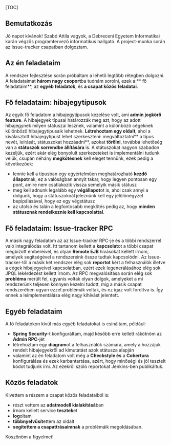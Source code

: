 
[TOC]

## Bemutatkozás

Jó napot kívánok! Szabó Attila vagyok, a Debreceni Egyetem Informatikai karán végzős programtervező informatikus hallgató. A project-munka során az Issue-tracker csapatban dolgoztam.

## Az én feladataim

A rendszer fejlesztése során próbáltam a lehető legtöbb rétegben dolgozni. A feladataimat **három nagy csoport**ba tudnám sorolni, ezek a:** fő feladataim**, az **egyéb feladatok**, és **a csapat közös feladatai**.

## Fő feladataim: hibajegytípusok

Az egyik fő feladatom a hibajegytípusok kezelése volt, ami **admin jogkörő feature**.
A hibajegyek típusai határozzák meg azt, hogy az adott hibajegynek milyen státuszai lesznek, valamint a különböző cégeknek különböző hibajegytípusaik lehetnek.
**Létrehoztam egy oldalt**, ahol a kiválasztott hibajegytípust lehet szerkeszteni: megváltoztatni** a típus nevét, leírását, státuszokat hozzáadni**, azokat **törölni**, továbbá lehetőség van a **státuszok sorrendbe állítására** is.
A státuszokat nagyon szabadon kezeljük, ezért akár elég bonyolult szerkezeteket is implementálni tudunk velük, csupán néhány **megkötésnek** kell eleget tennünk, ezek pedig a következőek:

- lennie kell a típusban egy egyértelműen meghatározható **kezdő állapot**nak, ez a valóságban annyit takar, hogy legyen pontosan egy pont, amire nem csatlakozik vissza semelyik másik státusz
- meg kell adnunk legalább egy **végállapot**ot is, ahol csak annyi a dolgunk, hogy a státuszoknál jeleznünk kell egy jelölőnégyzet bepipálásával, hogy ez egy végstátusz
- az utolsó és talán a legfontosabb megkötés pedig az, hogy **minden státusznak rendelkeznie kell kapcsolattal**.

## Fő feladataim: Issue-tracker RPC

A másik nagy feladatom az az Issue-tracker RPC-je és a többi rendszerrel való integrálódás volt.
Itt tartanom kellett a **kapcsolat**ot a többi csapat megbízott embereivel, és olyan **Remote EJB** hívásokat kellett írnom, amelyek segítségével a rendszereink össze tudtak kapcsolódni.
Az Issue-tracker-től a másik két rendszer elég sok **reportot** kért a felhasználók illetve a cégek hibajegyeivel kapcsolatban, ezért ezek legenerálásához elég sok JPQL lekérdezést kellett írnom.
Az RPC megvalósítása során elég sok **probléma** merült fel, ugyanis voltak olyan dolgok, amelyeket a mi rendszerünk teljesen könnyen kezelni tudott, míg a másik csapat rendszerében ugyan ezzel problémák voltak, és ez igaz volt fordítva is. Így ennek a leimplementálása elég nagy kihívást jelentett.

## Egyéb feladataim

A fő feladatokon kívül más egyéb feladatokat is csináltam, például:

- **Spring Security**-t konfiguráltam, majd később erre kellett rákötnöm az **Admin RPC**-jét
- létrehoztam egy **diagram**ot a felhasználók számára, amely a hozzájuk rendelt hibajegyekről ad kimutatást azok státusza alapján
- valamint az én feladatom volt még a **Checkstyle és** a **Cobertura** konfigurálása és ezek karbantartása, azért, hogy minőségi és jól tesztelt kódot tudjunk írni. Az ezekről szóló reportokat Jenkins-ben publikáltuk.

## Közös feladatok

Kivettem a részem a csapat közös feladataiból is:

- részt vettem az **adatmodell kialakításá**ban
- írnom kellett service **tesztek**et
- **log**oltam
- **többnyelvűsít**ettem az oldalt
- **segítettem a csapattrásaimnak** a problémáik megoldásában.

Köszönöm a figyelmet!
